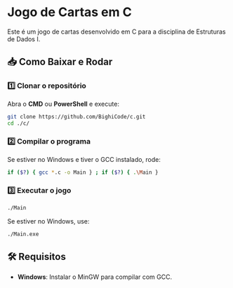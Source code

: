# Jogo de Cartas em C

Este é um jogo de cartas desenvolvido em C para a disciplina de Estruturas de Dados I.

## 📥 Como Baixar e Rodar

### 1️⃣ Clonar o repositório
Abra o **CMD** ou **PowerShell** e execute:
```sh
git clone https://github.com/BighiCode/c.git
cd ./c/
```

### 2️⃣ Compilar o programa
Se estiver no Windows e tiver o GCC instalado, rode:
```sh
if ($?) { gcc *.c -o Main } ; if ($?) { .\Main }
```

### 3️⃣ Executar o jogo
```sh
./Main
```

Se estiver no Windows, use:
```sh
./Main.exe
```

## 🛠 Requisitos
- **Windows**: Instalar o MinGW para compilar com GCC.

